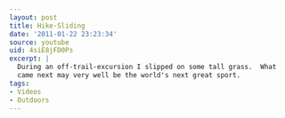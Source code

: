 ```yaml
---
layout: post
title: Hike-Sliding
date: '2011-01-22 23:23:34'
source: youtube
uid: 4siE8jFD0Ps
excerpt: |
  During an off-trail-excursion I slipped on some tall grass.  What
  came next may very well be the world's next great sport.
tags:
- Videos
- Outdoors
---
```


